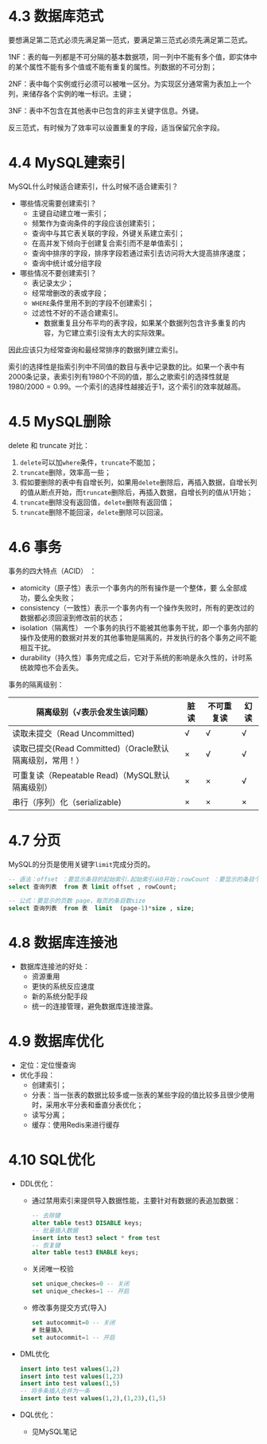 # 4.3 数据库范式

要想满足第二范式必须先满足第一范式，要满足第三范式必须先满足第二范式。

1NF：表的每一列都是不可分隔的基本数据项，同一列中不能有多个值，即实体中的某个属性不能有多个值或不能有重复的属性。列数据的不可分割；

2NF：表中每个实例或行必须可以被唯一区分。为实现区分通常需为表加上一个列，来储存各个实例的唯一标识。主键；

3NF：表中不包含在其他表中已包含的非主关键字信息。外键。

反三范式，有时候为了效率可以设置重复的字段，适当保留冗余字段。



# 4.4 MySQL建索引

MySQL什么时候适合建索引，什么时候不适合建索引？

- 哪些情况需要创建索引？
  - 主键自动建立唯一索引；
  - 频繁作为查询条件的字段应该创建索引；
  - 查询中与其它表关联的字段，外键关系建立索引；
  - 在高并发下倾向于创建复合索引而不是单值索引；
  - 查询中排序的字段，排序字段若通过索引去访问将大大提高排序速度；
  - 查询中统计或分组字段
- 哪些情况不要创建索引？
  - 表记录太少；
  - 经常增删改的表或字段；
  - `WHERE`条件里用不到的字段不创建索引；
  - 过滤性不好的不适合建索引。
    - 数据重复且分布平均的表字段，如果某个数据列包含许多重复的内容，为它建立索引没有太大的实际效果。

因此应该只为经常查询和最经常排序的数据列建立索引。

索引的选择性是指索引列中不同值的数目与表中记录数的比。如果一个表中有2000条记录，表索引列有1980个不同的值，那么之歌索引的选择性就是$1980/2000=0.99$。一个索引的选择性越接近于1，这个索引的效率就越高。



# 4.5 MySQL删除

delete 和 truncate 对比：

1. `delete`可以加`where`条件，`truncate`不能加；
2. `truncate`删除，效率高一些；
3. 假如要删除的表中有自增长列，如果用`delete`删除后，再插入数据，自增长列的值从断点开始，而`truncate`删除后，再插入数据，自增长列的值从1开始；
4. `truncate`删除没有返回值，`delete`删除有返回值；
5. `truncate`删除不能回滚，`delete`删除可以回滚。



# 4.6 事务

事务的四大特点（ACID） ：

- atomicity（原子性）表示一个事务内的所有操作是一个整体，要 么全部成功，要么全失败；
- consistency（一致性）表示一个事务内有一个操作失败时，所有的更改过的数据都必须回滚到修改前的状态；
- isolation（隔离性） 一个事务的执行不能被其他事务干扰，即一个事务内部的操作及使用的数据对并发的其他事物是隔离的，并发执行的各个事务之间不能相互干扰。
- durability（持久性）事务完成之后，它对于系统的影响是永久性的，计时系统故障也不会丢失。

事务的隔离级别：

| 隔离级别（√表示会发生该问题）                            | 脏读 | 不可重复读 | 幻读 |
| -------------------------------------------------------- | ---- | ---------- | ---- |
| 读取未提交（Read Uncommitted)                            | √    | √          | √    |
| 读取已提交(Read Committed)（Oracle默认隔离级别，常用！） | ×    | √          | √    |
| 可重复读（Repeatable Read)（MySQL默认隔离级别）          | ×    | ×          | √    |
| 串行（序列）化（serializable)                            | ×    | ×          | ×    |



# 4.7 分页

MySQL的分页是使用关键字`limit`完成分页的。

```sql
-- 语法：offset ：要显示条目的起始索引.起始索引从0开始；rowCount ：要显示的条目个数
select 查询列表  from 表 limit offset , rowCount;

-- 公式：要显示的页数 page，每页的条目数size 
select 查询列表  from 表  limit  (page-1)*size , size;
```



# 4.8 数据库连接池

- 数据库连接池的好处：
  - 资源重用
  - 更快的系统反应速度
  - 新的系统分配手段
  - 统一的连接管理，避免数据库连接泄露。



# 4.9 数据库优化

- 定位：定位慢查询
- 优化手段：
  - 创建索引；
  - 分表：当一张表的数据比较多或一张表的某些字段的值比较多且很少使用时，采用水平分表和垂直分表优化；
  - 读写分离；
  - 缓存：使用Redis来进行缓存



# 4.10 SQL优化

- DDL优化：

  - 通过禁用索引来提供导入数据性能，主要针对有数据的表追加数据：

    ```sql
    -- 去除键
    alter table test3 DISABLE keys;
    -- 批量插入数据
    insert into test3 select * from test
    -- 恢复键
    alter table test3 ENABLE keys;
    ```

  - 关闭唯一校验

    ```sql
    set unique_checkes=0 -- 关闭
    set unique_checkes=1 -- 开启
    ```

  - 修改事务提交方式(导入)

    ```sql
    set autocommit=0 -- 关闭
    # 批量插入
    set autocommit=1 -- 开启
    ```

- DML优化

  ```sql
  insert into test values(1,2)
  insert into test values(1,23)
  insert into test values(1,5)
  -- 将多条插入合并为一条
  insert into test values(1,2),(1,23),(1,5)
  ```

- DQL优化：

  - 见MySQL笔记

